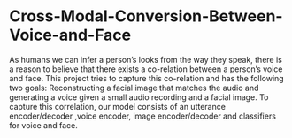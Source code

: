 # Cross-Modal-Conversion-Between-Voice-and-Face

As humans we can infer a person’s looks from the way they speak, there
is a reason to believe that there exists a co-relation between a person’s
voice and face. This project tries to capture this co-relation and has
the following two goals: Reconstructing a facial image that matches the
audio and generating a voice given a small audio recording and a facial
image. To capture this correlation, our model consists of an utterance
encoder/decoder ,voice encoder, image encoder/decoder and classifiers for
voice and face.
